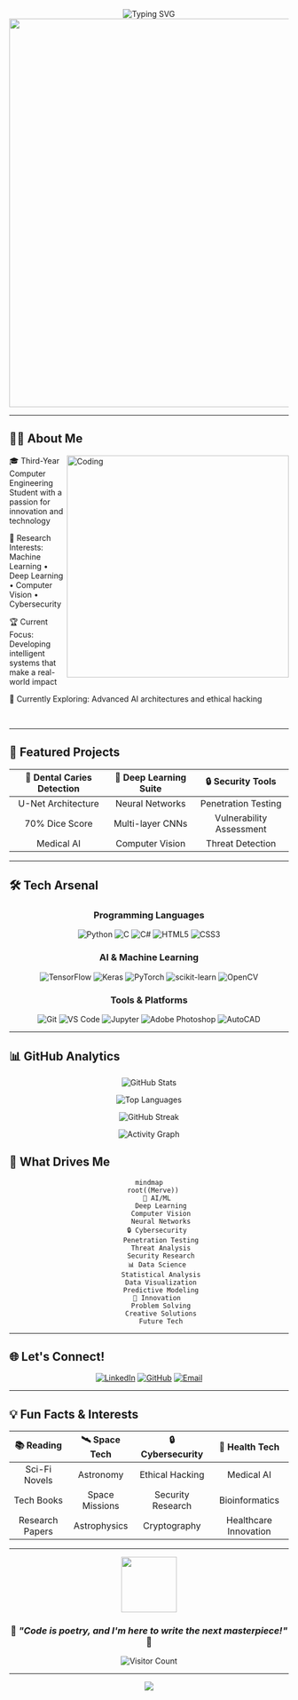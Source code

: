 <div align="center">
  <img src="https://readme-typing-svg.herokuapp.com?font=Fira+Code&size=32&duration=2800&pause=2000&color=A9FEF7&center=true&vCenter=true&width=940&lines=Hey+there!+I'm+Merve+Sevim+%F0%9F%91%8B;Computer+Engineering+Student;AI+%7C+Cybersecurity+%7C+Data+Science+Enthusiast;Building+the+Future+with+Code+%F0%9F%9A%80" alt="Typing SVG" />
</div>

<div align="center">
  <img src="https://user-images.githubusercontent.com/74038190/212284100-561aa473-3905-4a80-b561-0d28506553ee.gif" width="700">
</div>

---

## 🙋‍♀️ About Me

<img align="right" alt="Coding" width="400" src="https://user-images.githubusercontent.com/74038190/229223263-cf2e4b07-2615-4f87-9c38-e37600f8381a.gif">

🎓 Third-Year Computer Engineering Student with a passion for innovation and technology

🔬 Research Interests: Machine Learning • Deep Learning • Computer Vision • Cybersecurity

🏆 Current Focus: Developing intelligent systems that make a real-world impact

🌱 Currently Exploring: Advanced AI architectures and ethical hacking


<br clear="right"/>

---

## 🚀 Featured Projects

<div align="center">

| 🦷 **Dental Caries Detection** | 🧠 **Deep Learning Suite** | 🔒 **Security Tools** |
|:---:|:---:|:---:|
| U-Net Architecture | Neural Networks | Penetration Testing |
| 70% Dice Score | Multi-layer CNNs | Vulnerability Assessment |
| Medical AI | Computer Vision | Threat Detection |

</div>

---

## 🛠️ Tech Arsenal

<div align="center">

### Programming Languages
![Python](https://img.shields.io/badge/Python-FFD43B?style=for-the-badge&logo=python&logoColor=blue)
![C](https://img.shields.io/badge/C-00599C?style=for-the-badge&logo=c&logoColor=white)
![C#](https://img.shields.io/badge/C%23-239120?style=for-the-badge&logo=c-sharp&logoColor=white)
![HTML5](https://img.shields.io/badge/HTML5-E34F26?style=for-the-badge&logo=html5&logoColor=white)
![CSS3](https://img.shields.io/badge/CSS3-1572B6?style=for-the-badge&logo=css3&logoColor=white)

### AI & Machine Learning
![TensorFlow](https://img.shields.io/badge/TensorFlow-FF6F00?style=for-the-badge&logo=tensorflow&logoColor=white)
![Keras](https://img.shields.io/badge/Keras-D00000?style=for-the-badge&logo=keras&logoColor=white)
![PyTorch](https://img.shields.io/badge/PyTorch-EE4C2C?style=for-the-badge&logo=pytorch&logoColor=white)
![scikit-learn](https://img.shields.io/badge/scikit--learn-F7931E?style=for-the-badge&logo=scikit-learn&logoColor=white)
![OpenCV](https://img.shields.io/badge/OpenCV-27338e?style=for-the-badge&logo=OpenCV&logoColor=white)

### Tools & Platforms
![Git](https://img.shields.io/badge/GIT-E44C30?style=for-the-badge&logo=git&logoColor=white)
![VS Code](https://img.shields.io/badge/VS_Code-0078D4?style=for-the-badge&logo=visual%20studio%20code&logoColor=white)
![Jupyter](https://img.shields.io/badge/Jupyter-F37626?style=for-the-badge&logo=Jupyter&logoColor=white)
![Adobe Photoshop](https://img.shields.io/badge/Adobe%20Photoshop-31A8FF?style=for-the-badge&logo=Adobe%20Photoshop&logoColor=black)
![AutoCAD](https://img.shields.io/badge/AutoCAD-E51050?style=for-the-badge&logo=Autodesk&logoColor=white)

</div>

---

## 📊 GitHub Analytics

<div align="center">
  
![GitHub Stats](https://github-readme-stats.vercel.app/api?username=MerveSevim44&show_icons=true&theme=tokyonight&include_all_commits=true&count_private=true&hide_border=true&t=20241014)

![Top Languages](https://github-readme-stats.vercel.app/api/top-langs/?username=MerveSevim44&layout=compact&langs_count=8&theme=tokyonight&hide_border=true&cache_seconds=1800)

![GitHub Streak](https://github-readme-streak-stats.herokuapp.com/?user=MerveSevim44&theme=tokyonight&hide_border=true)

![Activity Graph](https://github-readme-activity-graph.vercel.app/graph?username=MerveSevim44&theme=tokyo-night&bg_color=1a1b27&color=a9b1d6&line=f7768e&point=bb9af7&area=true&hide_border=true)



</div>

## 🎯 What Drives Me

<div align="center">

```mermaid
mindmap
  root((Merve))
    🤖 AI/ML
      Deep Learning
      Computer Vision
      Neural Networks
    🔒 Cybersecurity
      Penetration Testing
      Threat Analysis
      Security Research
    📊 Data Science
      Statistical Analysis
      Data Visualization
      Predictive Modeling
    🚀 Innovation
      Problem Solving
      Creative Solutions
      Future Tech
```

</div>

---

## 🌐 Let's Connect!

<div align="center">

[![LinkedIn](https://img.shields.io/badge/LinkedIn-0077B5?style=for-the-badge&logo=linkedin&logoColor=white)](https://www.linkedin.com/in/merve-sevim-aa8797231)
[![GitHub](https://img.shields.io/badge/GitHub-100000?style=for-the-badge&logo=github&logoColor=white)](https://github.com/MerveSevim44)
[![Email](https://img.shields.io/badge/Email-D14836?style=for-the-badge&logo=gmail&logoColor=white)](mailto:your.email@example.com)

</div>

---

## 💡 Fun Facts & Interests

<div align="center">

| 📚 **Reading** | 🛰️ **Space Tech** | 🔒 **Cybersecurity** | 🏥 **Health Tech** |
|:---:|:---:|:---:|:---:|
| Sci-Fi Novels | Astronomy | Ethical Hacking | Medical AI |
| Tech Books | Space Missions | Security Research | Bioinformatics |
| Research Papers | Astrophysics | Cryptography | Healthcare Innovation |

</div>

---

<div align="center">
  <img src="https://user-images.githubusercontent.com/74038190/212284087-bbe7e430-757e-4901-90bf-4cd2ce3e1852.gif" width="100">
  
  ### 🚀 *"Code is poetry, and I'm here to write the next masterpiece!"* 🚀
  
  ![Visitor Count](https://profile-counter.glitch.me/MerveSevim44/count.svg)
  
</div>

---

<div align="center">
  <img src="https://capsule-render.vercel.app/api?type=waving&color=gradient&customColorList=6,11,20&height=150&section=footer&text=Thanks%20for%20visiting!&fontSize=42&fontColor=fff&animation=twinkling&fontAlignY=72"/>
</div>
